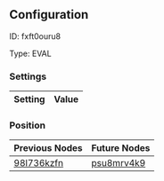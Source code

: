 # <nil>
## Configuration
ID:  fxft0ouru8

Type: EVAL 


### Settings
| Setting | Value  |
| :------------------------ | ---------------------------------------- |
 




### Position
| Previous Nodes | Future Nodes |
| :------------- | ------------ |
| [98l736kzfn](./98l736kzfn.md) | [psu8mrv4k9](./psu8mrv4k9.md) |